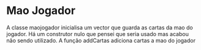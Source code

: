 # Mao Jogador
A classe maojogador inicialisa um vector que guarda as cartas da mao do jogador.
Há um construtor nulo que pensei que seria usado mas acabou não sendo utilizado.
A função addCartas adiciona cartas a mao do jogador
